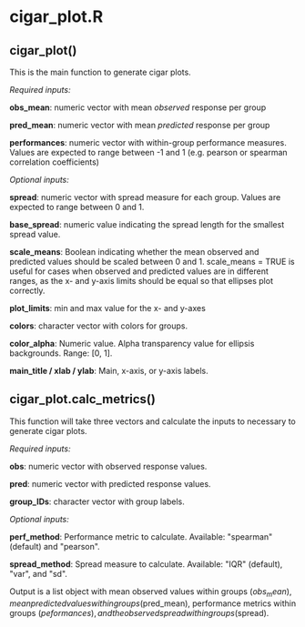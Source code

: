 # cigar_plot.R

## cigar_plot()

This is the main function to generate cigar plots.

*Required inputs:*

**obs_mean**: numeric vector with mean *observed* response per group

**pred_mean**: numeric vector with mean *predicted* response per group

**performances**: numeric vector with within-group performance measures. Values are expected to range between -1 and 1 (e.g. pearson or spearman correlation coefficients)

*Optional inputs:*

**spread**: numeric vector with spread measure for each group. Values are expected to range between 0 and 1.

**base_spread**: numeric value indicating the spread length for the smallest spread value.

**scale_means**: Boolean indicating whether the mean observed and predicted values should be scaled between 0 and 1. scale_means = TRUE is useful for cases when observed and predicted values are in different ranges, as the x- and y-axis limits should be equal so that ellipses plot correctly.

**plot_limits**: min and max value for the x- and y-axes

**colors**: character vector with colors for groups.

**color_alpha**: Numeric value. Alpha transparency value for ellipsis backgrounds. Range: [0, 1].

**main_title / xlab / ylab**: Main, x-axis, or y-axis labels.

## cigar_plot.calc_metrics()

This function will take three vectors and calculate the inputs to necessary to generate cigar plots.

*Required inputs:*

**obs**: numeric vector with observed response values.

**pred**: numeric vector with predicted response values.

**group_IDs**: character vector with group labels.

*Optional inputs:*

**perf_method**: Performance metric to calculate. Available: "spearman" (default) and "pearson".

**spread_method**: Spread measure to calculate. Available: "IQR" (default), "var", and "sd".

Output is a list object with mean observed values within groups ($obs_mean), mean predicted values within groups ($pred_mean), performance metrics within groups ($peformances), and the observed spread within groups ($spread).
